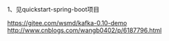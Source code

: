 1、见quickstart-spring-boot项目

https://gitee.com/wsmd/kafka-0.10-demo
http://www.cnblogs.com/wangb0402/p/6187796.html



